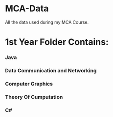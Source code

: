 # MCA-Data

All the data used during my MCA Course.

<h1>1st Year Folder Contains:</h1>
  <h3>Java</h3>
  <h3>Data Communication and Networking</h3>
  <h3>Computer Graphics</h3>
  <h3>Theory Of Cumputation</h3>
  <h3>C#</h3>
